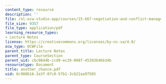 ```yaml
---
content_type: resource
description: ''
file: /ol-ocw-studio-app/courses/15-667-negotiation-and-conflict-management-spring-2001/0c9886162e3f07c057b13cb22aa97565_another_chance.pdf
file_size: 9357
file_type: application/pdf
learning_resource_types:
- Lecture Notes
license: https://creativecommons.org/licenses/by-nc-sa/4.0/
ocw_type: OCWFile
parent_title: Lecture Notes
parent_type: CourseSection
parent_uid: cbc0844b-ccd9-ec29-098f-45393b46b34b
resourcetype: Document
title: another_chance.pdf
uid: 0c988616-2e3f-07c0-57b1-3cb22aa97565
---
```

